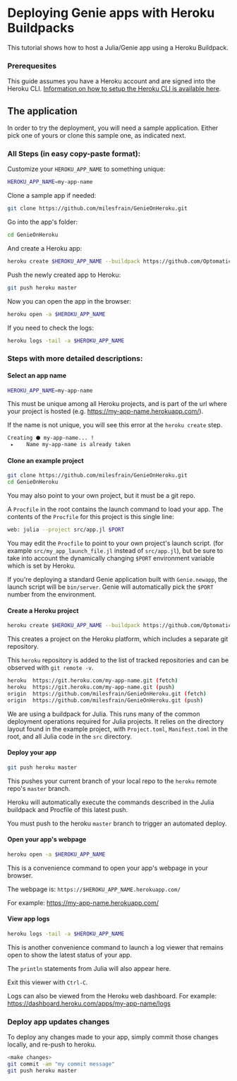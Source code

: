 # Deploying Genie apps with Heroku Buildpacks

This tutorial shows how to host a Julia/Genie app using a Heroku Buildpack.

### Prerequesites
This guide assumes you have a Heroku account and are signed into the Heroku CLI. [Information on how to setup the Heroku CLI is available here](https://devcenter.heroku.com/articles/heroku-cli).

## The application

In order to try the deployment, you will need a sample application. Either pick one of yours or clone this sample one, as indicated next.

### All Steps (in easy copy-paste format):

Customize your `HEROKU_APP_NAME` to something unique:

```sh
HEROKU_APP_NAME=my-app-name
```

Clone a sample app if needed:

```sh
git clone https://github.com/milesfrain/GenieOnHeroku.git
```

Go into the app's folder:

```sh
cd GenieOnHeroku
```

And create a Heroku app:

```sh
heroku create $HEROKU_APP_NAME --buildpack https://github.com/Optomatica/heroku-buildpack-julia.git
```

Push the newly created app to Heroku:

```sh
git push heroku master
```

Now you can open the app in the browser:

```sh
heroku open -a $HEROKU_APP_NAME
```

If you need to check the logs:

```sh
heroku logs -tail -a $HEROKU_APP_NAME
```

### Steps with more detailed descriptions:

#### Select an app name

```sh
HEROKU_APP_NAME=my-app-name
```

This must be unique among all Heroku projects, and is part of the url where your project is hosted (e.g. https://my-app-name.herokuapp.com/).

If the name is not unique, you will see this error at the `heroku create` step.

```sh
Creating ⬢ my-app-name... !
 ▸    Name my-app-name is already taken
```

#### Clone an example project

```sh
git clone https://github.com/milesfrain/GenieOnHeroku.git
cd GenieOnHeroku
```

You may also point to your own project, but it must be a git repo.

A `Procfile` in the root contains the launch command to load your app.
The contents of the `Procfile` for this project is this single line:

```sh
web: julia --project src/app.jl $PORT
```

You may edit the `Procfile` to point to your own project's launch script. (for example `src/my_app_launch_file.jl` instead of `src/app.jl`),
but be sure to take into account the dynamically changing `$PORT` environment variable which is set by Heroku.

If you're deploying a standard Genie application built with `Genie.newapp`, the launch script will be `bin/server`. Genie will automatically pick the `$PORT` number from the environment.

#### Create a Heroku project

```sh
heroku create $HEROKU_APP_NAME --buildpack https://github.com/Optomatica/heroku-buildpack-julia.git
```

This creates a project on the Heroku platform, which includes a separate git repository.

This `heroku` repository is added to the list of tracked repositories and can be observed with `git remote -v`.

```sh
heroku  https://git.heroku.com/my-app-name.git (fetch)
heroku  https://git.heroku.com/my-app-name.git (push)
origin  https://github.com/milesfrain/GenieOnHeroku.git (fetch)
origin  https://github.com/milesfrain/GenieOnHeroku.git (push)
```

We are using a buildpack for Julia. This runs many of the common deployment operations required for Julia projects.
It relies on the directory layout found in the example project, with `Project.toml`, `Manifest.toml` in the root,
and all Julia code in the `src` directory.

#### Deploy your app

```sh
git push heroku master
```

This pushes your current branch of your local repo to the `heroku` remote repo's `master` branch.

Heroku will automatically execute the commands described in the Julia buildpack and Procfile of this latest push.

You must push to the heroku `master` branch to trigger an automated deploy.

#### Open your app's webpage

```sh
heroku open -a $HEROKU_APP_NAME
```

This is a convenience command to open your app's webpage in your browser.

The webpage is: `https://$HEROKU_APP_NAME.herokuapp.com/`

For example: <https://my-app-name.herokuapp.com/>

#### View app logs

```sh
heroku logs -tail -a $HEROKU_APP_NAME
```

This is another convenience command to launch a log viewer that remains open to show the latest status of your app.

The `println` statements from Julia will also appear here.

Exit this viewer with `Ctrl-C`.

Logs can also be viewed from the Heroku web dashboard.
For example: https://dashboard.heroku.com/apps/my-app-name/logs

### Deploy app updates changes

To deploy any changes made to your app, simply commit those changes locally, and re-push to heroku.

```sh
<make changes>
git commit -am "my commit message"
git push heroku master
```
